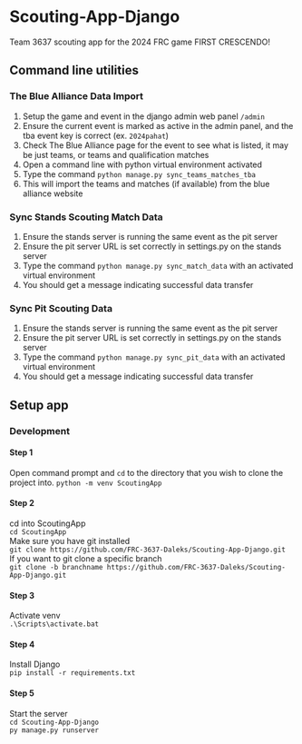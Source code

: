 # Scouting-App-Django
Team 3637 scouting app for the 2024 FRC game FIRST CRESCENDO!

## Command line utilities

### The Blue Alliance Data Import

1. Setup the game and event in the django admin web panel `/admin`
2. Ensure the current event is marked as active in the admin panel, and the tba event key is correct (ex. `2024pahat`)
3. Check The Blue Alliance page for the event to see what is listed, it may be just teams, or teams and qualification matches
4. Open a command line with python virtual environment activated
5. Type the command `python manage.py sync_teams_matches_tba`
6. This will import the teams and matches (if available) from the blue alliance website

### Sync Stands Scouting Match Data

1. Ensure the stands server is running the same event as the pit server
2. Ensure the pit server URL is set correctly in settings.py on the stands server
3. Type the command `python manage.py sync_match_data` with an activated virtual environment
4. You should get a message indicating successful data transfer

### Sync Pit Scouting Data

1. Ensure the stands server is running the same event as the pit server
2. Ensure the pit server URL is set correctly in settings.py on the stands server
3. Type the command `python manage.py sync_pit_data` with an activated virtual environment
4. You should get a message indicating successful data transfer

## Setup app

### Development

#### Step 1
Open command prompt and `cd` to the directory that you wish to clone the project into.
`python -m venv ScoutingApp`            

#### Step 2                             
cd into ScoutingApp                   
`cd ScoutingApp`                        
Make sure you have git installed        
`git clone https://github.com/FRC-3637-Daleks/Scouting-App-Django.git` <br>
If you want to git clone a specific branch <br>
`git clone -b branchname https://github.com/FRC-3637-Daleks/Scouting-App-Django.git` 

#### Step 3                             
Activate venv                           
`.\Scripts\activate.bat`                

#### Step 4
Install Django                          
`pip install -r requirements.txt`       

#### Step 5
Start the server                        
`cd Scouting-App-Django`                
`py manage.py runserver`                
